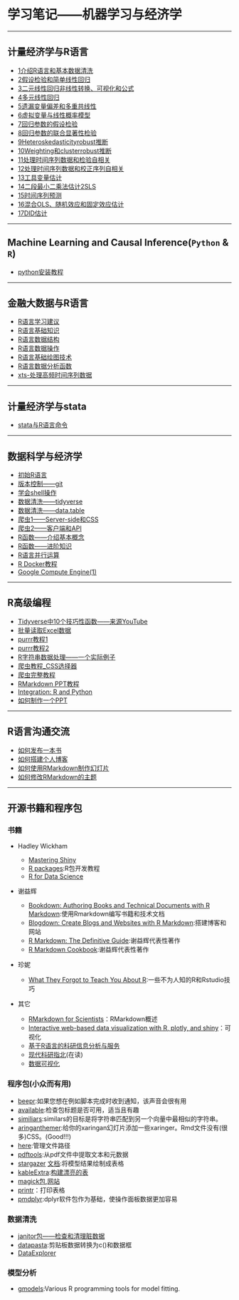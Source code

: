 # 学习笔记——机器学习与经济学

---

## 计量经济学与R语言

- [1介绍R语言和基本数据清洗](https://jmxsy2016.github.io/Data-Science-and-Economics/计量经济学与R语言/1介绍R语言和基本数据清洗.html)              
- [2假设检验和简单线性回归](https://jmxsy2016.github.io/Data-Science-and-Economics/计量经济学与R语言/2假设检验和简单线性回归.html)               
- [3二元线性回归非线性转换、可视化和公式](https://jmxsy2016.github.io/Data-Science-and-Economics/计量经济学与R语言/3二元线性回归-非线性转换、可视化和公式.html) 
- [4多元线性回归](https://jmxsy2016.github.io/Data-Science-and-Economics/计量经济学与R语言/4多元线性回归.html)                         
- [5遗漏变量偏差和多重共线性](https://jmxsy2016.github.io/Data-Science-and-Economics/计量经济学与R语言/5遗漏变量偏差和多重共线性.html)             
- [6虚拟变量与线性概率模型](https://jmxsy2016.github.io/Data-Science-and-Economics/计量经济学与R语言/6虚拟变量与线性概率模型.html)               
- [7回归参数的假设检验](https://jmxsy2016.github.io/Data-Science-and-Economics/计量经济学与R语言/7回归参数的假设检验.html)                   
- [8回归参数的联合显著性检验](https://jmxsy2016.github.io/Data-Science-and-Economics/计量经济学与R语言/8回归参数的联合显著性检验.html)             
- [9Heteroskedasticityrobust推断](https://jmxsy2016.github.io/Data-Science-and-Economics/计量经济学与R语言/9Heteroskedasticity-robust推断.html)     
- [10Weighting和clusterrobust推断](https://jmxsy2016.github.io/Data-Science-and-Economics/计量经济学与R语言/10Weighting和cluster-robust推断.html)        
- [11处理时间序列数据和检验自相关](https://jmxsy2016.github.io/Data-Science-and-Economics/计量经济学与R语言/11处理时间序列数据和检验自相关.html)        
- [12处理时间序列数据和校正序列自相关](https://jmxsy2016.github.io/Data-Science-and-Economics/计量经济学与R语言/12处理时间序列数据和校正序列自相关.html)    
- [13工具变量估计](https://jmxsy2016.github.io/Data-Science-and-Economics/计量经济学与R语言/13工具变量估计.html)                        
- [14二段最小二乘法估计2SLS](https://jmxsy2016.github.io/Data-Science-and-Economics/计量经济学与R语言/14二段最小二乘法估计-2SLS-.html)              
- [15时间序列预测](https://jmxsy2016.github.io/Data-Science-and-Economics/计量经济学与R语言/15时间序列预测.html)                        
- [16混合OLS、随机效应和固定效应估计](https://jmxsy2016.github.io/Data-Science-and-Economics/计量经济学与R语言/16混合OLS、随机效应和固定效应估计.html)     
- [17DID估计](https://jmxsy2016.github.io/Data-Science-and-Economics/计量经济学与R语言/17DID估计.html)

---

## Machine Learning and Causal Inference(`Python` & `R`) 

- [python安装教程](https://jmxsy2016.github.io/Data-Science-and-Economics/Machine_Learning_and_Causal_Inference/Python安装.pdf )

---

## 金融大数据与R语言

- [R语言学习建议](https://jmxsy2016.github.io/Data-Science-and-Economics/R语言与金融大数据/R学习建议.html)
- [R语言基础知识](https://jmxsy2016.github.io/Data-Science-and-Economics/R语言与金融大数据/R语言基础知识.html)
- [R语言数据结构](https://jmxsy2016.github.io/Data-Science-and-Economics/R语言与金融大数据/R常用数据结构.html)
- [R语言数据操作](https://jmxsy2016.github.io/Data-Science-and-Economics/R语言与金融大数据/R数据操作.html)
- [R语言基础绘图技术](https://jmxsy2016.github.io/Data-Science-and-Economics/R语言与金融大数据/R基础绘图技术.html)
- [R语言数据分析函数](https://jmxsy2016.github.io/Data-Science-and-Economics/R语言与金融大数据/R重要数据分析函数.html)
- [xts-处理高频时间序列数据](https://jmxsy2016.github.io/Data-Science-and-Economics/R语言与金融大数据/xts-处理高频时间序列数据.html)

---

## 计量经济学与stata

- [stata与R语言命令](https://jmxsy2016.github.io/Data-Science-and-Economics/计量经济学与Stata/stata2r.pdf)

---

## 数据科学与经济学

- [初始R语言](https://raw.githack.com/uo-ec510-2020-spring/lectures/master/01-intro/01-intro.html#1)
- [版本控制——git](https://raw.githack.com/uo-ec510-2020-spring/lectures/master/02-git/02-git.html#1)
- [学会shell操作](https://raw.githack.com/uo-ec510-2020-spring/lectures/master/03-shell/03-shell.html#1)
- [数据清洗——tidyverse](https://raw.githack.com/uo-ec510-2020-spring/lectures/master/04-tidyverse/04-tidyverse.html#1)
- [数据清洗——data.table](https://raw.githack.com/uo-ec510-2020-spring/lectures/master/05-datatable/05-datatable.html#1)
- [爬虫1——Server-side和CSS](https://raw.githack.com/uo-ec510-2020-spring/lectures/master/07-web-css/07-web-css.html)
- [爬虫2——客户端和API](https://raw.githack.com/uo-ec510-2020-spring/lectures/master/08-web-api/08-web-api.html)
- [R函数——介绍基本概念](https://raw.githack.com/uo-ec510-2020-spring/lectures/master/09-funcs-intro/09-funcs-intro.html)
- [R函数——进阶知识](https://raw.githack.com/uo-ec510-2020-spring/lectures/master/10-funcs-adv/10-funcs-adv.html)
- [R语言并行运算](https://raw.githack.com/uo-ec510-2020-spring/lectures/master/11-parallel/11-parallel.html)
- [R Docker教程](https://ropenscilabs.github.io/r-docker-tutorial/)
- [Google Compute Engine(1)](http://htmlpreview.github.io/?https://github.com/uo-ec510-2020-spring/lectures/blob/master/13-gce-i/13-gce-i.html)

---

## R高级编程

- [Tidyverse中10个技巧性函数——来源YouTube](https://jmxsy2016.github.io/Data-Science-and-Economics/R高级编程/code/Tidyverse中10个具有技巧性函数.html)
- [批量读取Excel数据](https://jmxsy2016.github.io/Data-Science-and-Economics/R高级编程/code/批量读取Excel数据.html)
- [purrr教程1](https://jmxsy2016.github.io/Data-Science-and-Economics/R高级编程/code/purrr教程.html)
- [purrr教程2](https://jmxsy2016.github.io/Data-Science-and-Economics/R高级编程/code/purrr教程2.html)
- [R字符串数据处理——一个实际例子](https://jmxsy2016.github.io/Data-Science-and-Economics/R高级编程/code/R字符串数据处理-一个实际例子.html)
- [爬虫教程_CSS选择器](https://jmxsy2016.github.io/Data-Science-and-Economics/R高级编程/code/爬虫教程_CSS选择器.html)
- [爬虫完整教程](https://jmxsy2016.github.io/Data-Science-and-Economics/R高级编程/code/R爬虫完整教程.html)
- [RMarkdown PPT教程](https://rladies.github.io/meetup-presentations_oslo/2020-05-11-rmarkdown_like_a_boss/presentation.html#1)
- [Integration: R and Python](https://shawnsanto.com/files/sta323/slides/lec-16b-rpython.html#1)
- [如何制作一个PPT](https://jmxsy2016.github.io/Data-Science-and-Economics/R高级编程/code/PPT.html)

---

## R语言沟通交流

- [如何发布一本书](https://bookdown.org/yihui/rmarkdown/bookdown-publish.html)
- [如何搭建个人博客](https://bookdown.org/yihui/rmarkdown/rmarkdown-site.html)
- [如何使用RMarkdown制作幻灯片](https://bookdown.org/yihui/rmarkdown/xaringan-start.html)
- [如何修改RMarkdown的主题](https://www.datadreaming.org/post/r-markdown-theme-gallery/)

---

## 开源书籍和程序包

### 书籍

- Hadley Wickham
  - [Mastering Shiny](https://mastering-shiny.org/index.html)
  - [R packages](https://r-pkgs.org/workflows101.html):R包开发教程
  - [R for Data Science](https://r4ds.had.co.nz/)
  
- 谢益辉
  - [Bookdown: Authoring Books and Technical Documents with R Markdown](https://github.com/rstudio/bookdown):使用Rmarkdown编写书籍和技术文档
  - [Blogdown: Create Blogs and Websites with R Markdown](https://CRAN.R-project.org/package=blogdown):搭建博客和网站
  - [R Markdown: The Definitive Guide](https://bookdown.org/yihui/rmarkdown/):谢益辉代表性著作
  - [R Markdown Cookbook](https://bookdown.org/yihui/rmarkdown-cookbook/):谢益辉代表性著作
  
- 珍妮
  - [What They Forgot to Teach You About R](https://github.com/rstats-wtf/what-they-forgot):一些不为人知的R和Rstudio技巧 
  
- 其它
  - [RMarkdown for Scientists](https://rmd4sci.njtierney.com/)：RMarkdown概述
  - [Interactive web-based data visualization with R, plotly, and shiny](https://plotly-r.com/)：可视化
  - [基于R语言的科研信息分析与服务](https://bookdown.org/wangminjie/R4IS/)
  - [现代科研指北](https://bookdown.org/yufree/sciguide/)(在读)
  - [数据可视化](https://rkabacoff.github.io/datavis/)

### 程序包(小众而有用)

- [beepr](https://cran.r-project.org/web/packages/beepr/beepr.pdf):如果您想在例如脚本完成时收到通知，该声音会很有用
- [available](https://cran.r-project.org/web/packages/available/available.pdf):检查包标题是否可用，适当且有趣
- [similiars](https://github.com/davidsjoberg/similiars):similars的目标是将字符串匹配到另一个向量中最相似的字符串。
- [aringanthemer](https://pkg.garrickadenbuie.com/xaringanthemer/index.html):给你的xaringan幻灯片添加一些xaringer。Rmd文件没有(很多)CSS。(Good!!!)
- [here](https://cran.r-project.org/web/packages/here/here.pdf):管理文件路径
- [pdftools](https://docs.ropensci.org/pdftools/):从pdf文件中提取文本和元数据
- [stargazer](https://cran.r-project.org/web/packages/stargazer/vignettes/stargazer.pdf) [文档](https://jmxsy2016.github.io/Data-Science-and-Economics/R包学习-计量经济学/stargazer.pdf):将模型结果绘制成表格
- [kableExtra](https://cran.r-project.org/web/packages/kableExtra/index.html):[构建漂亮的表](https://haozhu233.github.io/kableExtra/)
- [magick包](https://cran.r-project.org/web/packages/magick/vignettes/intro.html),[网站](https://docs.ropensci.org/magick/articles/intro.html)
- [printr](https://cran.r-project.org/web/packages/printr/vignettes/printr.html)：打印表格
- [pmdplyr](https://cran.r-project.org/web/packages/pmdplyr/pmdplyr.pdf):dplyr软件包作为基础，使操作面板数据更加容易

### 数据清洗

- [janitor包——检查和清理脏数据](https://jmxsy2016.github.io/Data-Science-and-Economics/R高级编程/code/janitor包——检查和清理脏数据)
- [datapasta](https://milesmcbain.github.io/datapasta/index.html):剪贴板数据转换为c()和数据框
- [DataExplorer](https://boxuancui.github.io/DataExplorer/)

### 模型分析

- [gmodels](https://cran.r-project.org/web/packages/gmodels/index.html):Various R programming tools for model fitting.
















